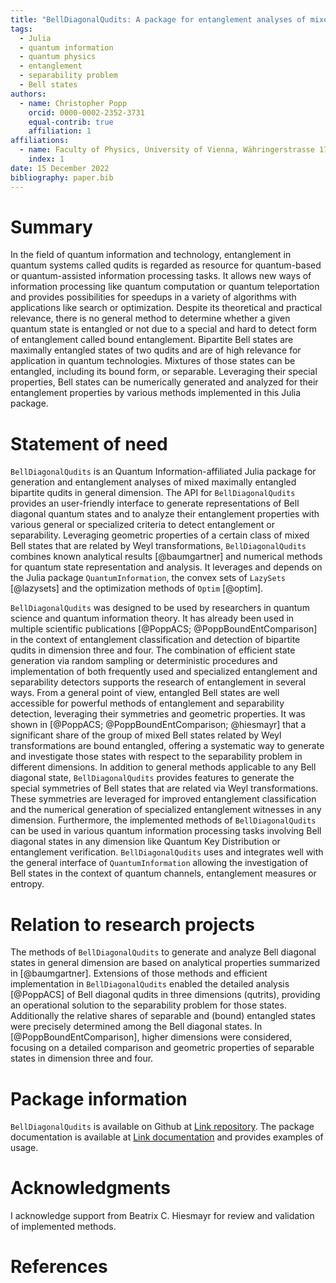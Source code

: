 ```yaml
---
title: "BellDiagonalQudits: A package for entanglement analyses of mixed maximally entangled qudits"
tags:
  - Julia
  - quantum information
  - quantum physics
  - entanglement
  - separability problem
  - Bell states
authors:
  - name: Christopher Popp
    orcid: 0000-0002-2352-3731
    equal-contrib: true
    affiliation: 1
affiliations:
  - name: Faculty of Physics, University of Vienna, Währingerstrasse 17, 1090, Vienna Austria
    index: 1
date: 15 December 2022
bibliography: paper.bib
---
```


# Summary

In the field of quantum information and technology, entanglement in quantum
systems called qudits is regarded as resource for quantum-based or quantum-assisted
information processing tasks. It allows new ways of information processing like
quantum computation or quantum teleportation and provides possibilities for
speedups in a variety of algorithms with applications like search or optimization.
Despite its theoretical and practical relevance, there is no general method to determine whether a given
quantum state is entangled or not due to a special and hard to detect form of
entanglement called bound entanglement. Bipartite Bell states are maximally
entangled states of two qudits and are of high relevance for application in
quantum technologies. Mixtures of those states can be entangled, including its
bound form, or separable. Leveraging their special properties, Bell states can
be numerically generated and analyzed for their entanglement properties by
various methods implemented in this Julia package.

# Statement of need

`BellDiagonalQudits` is an Quantum Information-affiliated Julia package for generation and
entanglement analyses of mixed maximally entangled bipartite qudits in general
dimension. The API for `BellDiagonalQudits` provides an user-friendly interface
to generate representations of Bell diagonal quantum states and to analyze their
entanglement properties with various general or specialized criteria to detect
entanglement or separability. Leveraging geometric properties of a certain class
of mixed Bell states that are related by Weyl transformations,
`BellDiagonalQudits` combines known analytical results [@baumgartner] and
numerical methods for quantum state representation and analysis. It leverages
and depends on the Julia package `QuantumInformation`, the convex sets of
`LazySets` [@lazysets] and the optimization methods of `Optim` [@optim].

`BellDiagonalQudits` was designed to be used by researchers in quantum science
and quantum information theory. It has already been used in multiple scientific
publications [@PoppACS; @PoppBoundEntComparison] in the context of entanglement
classification and detection of bipartite qudits in dimension three and
four. The combination of efficient state generation via random sampling or
deterministic procedures and implementation of both frequently used and
specialized entanglement and separability detectors supports the research of
entanglement in several ways. From a general point of view, entangled Bell
states are well accessible for powerful methods of entanglement and
separability detection, leveraging their symmetries and geometric properties. It
was shown in [@PoppACS; @PoppBoundEntComparison; @hiesmayr] that a significant
share of the group of mixed Bell states related by Weyl transformations
are bound entangled, offering a systematic way to generate and investigate
those states with respect to the separability problem in different
dimensions. In addition to general methods applicable to any Bell diagonal state,
`BellDiagonalQudits` provides features to generate the special symmetries of Bell
states that are related via Weyl transformations. These symmetries are leveraged
for improved entanglement classification and the numerical generation of specialized
entanglement witnesses in any dimension. Furthermore, the implemented methods
of `BellDiagonalQudits` can be used in various quantum information processing
tasks involving Bell diagonal states in any dimension like Quantum Key Distribution
or entanglement verification. `BellDiagonalQudits` uses and integrates well with
the general interface of `QuantumInformation` allowing the investigation of Bell
states in the context of quantum channels, entanglement measures or entropy.

# Relation to research projects

The methods of `BellDiagonalQudits` to generate and analyze Bell diagonal states
in general dimension are based on analytical properties summarized in
[@baumgartner]. Extensions of those methods and efficient implementation in
`BellDiagonalQudits` enabled the detailed analysis [@PoppACS] of Bell diagonal
qudits in three dimensions (qutrits), providing an operational solution to the
separability problem for those states. Additionally the relative shares of
separable and (bound) entangled states were precisely determined among the Bell
diagonal states. In [@PoppBoundEntComparison], higher dimensions were
considered, focusing on a detailed comparison and geometric properties of
separable states in dimension three and four.

# Package information

`BellDiagonalQudits` is available on Github at [Link
repository](https://github.com/kungfugo/BellDiagonalQudits.jl). The package
documentation is available at [Link
documentation](https://kungfugo.github.io/BellDiagonalQudits.jl/dev/) and
provides examples of usage.

# Acknowledgments

I acknowledge support from Beatrix C. Hiesmayr for review and validation of
implemented methods.

# References
